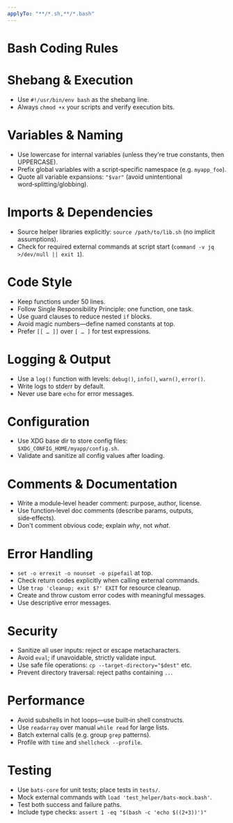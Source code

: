 ```yaml
---
applyTo: "**/*.sh,**/*.bash"
---
```


# Bash Coding Rules

# Shebang & Execution

- Use `#!/usr/bin/env bash` as the shebang line.
- Always `chmod +x` your scripts and verify execution bits.

# Variables & Naming

- Use lowercase for internal variables (unless they're true constants, then UPPERCASE).
- Prefix global variables with a script‑specific namespace (e.g. `myapp_foo`).
- Quote all variable expansions: `"$var"` (avoid unintentional word‑splitting/globbing).

# Imports & Dependencies

- Source helper libraries explicitly: `source /path/to/lib.sh` (no implicit assumptions).
- Check for required external commands at script start (`command -v jq >/dev/null || exit 1`).

# Code Style

- Keep functions under 50 lines.
- Follow Single Responsibility Principle: one function, one task.
- Use guard clauses to reduce nested `if` blocks.
- Avoid magic numbers—define named constants at top.
- Prefer `[[ … ]]` over `[ … ]` for test expressions.

# Logging & Output

- Use a `log()` function with levels: `debug()`, `info()`, `warn()`, `error()`.
- Write logs to stderr by default.
- Never use bare `echo` for error messages.

# Configuration

- Use XDG base dir to store config files: `$XDG_CONFIG_HOME/myapp/config.sh`.
- Validate and sanitize all config values after loading.

# Comments & Documentation

- Write a module‑level header comment: purpose, author, license.
- Use function‑level doc comments (describe params, outputs, side‑effects).
- Don't comment obvious code; explain _why_, not _what_.

# Error Handling

- `set -o errexit -o nounset -o pipefail` at top.
- Check return codes explicitly when calling external commands.
- Use `trap 'cleanup; exit $?' EXIT` for resource cleanup.
- Create and throw custom error codes with meaningful messages.
- Use descriptive error messages.

# Security

- Sanitize all user inputs: reject or escape metacharacters.
- Avoid `eval`; if unavoidable, strictly validate input.
- Use safe file operations: `cp --target-directory="$dest"` etc.
- Prevent directory traversal: reject paths containing `..`.

# Performance

- Avoid subshells in hot loops—use built‑in shell constructs.
- Use `readarray` over manual `while read` for large lists.
- Batch external calls (e.g. group `grep` patterns).
- Profile with `time` and `shellcheck --profile`.

# Testing

- Use `bats-core` for unit tests; place tests in `tests/`.
- Mock external commands with `load 'test_helper/bats-mock.bash'`.
- Test both success and failure paths.
- Include type checks: `assert 1 -eq "$(bash -c 'echo $((2+3))')"`
